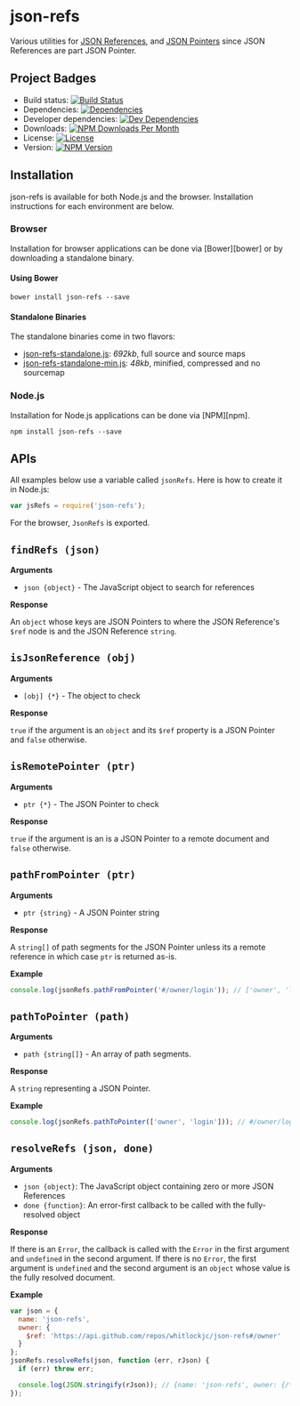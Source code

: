 # json-refs

Various utilities for [JSON References][json-reference-draft-spec], and [JSON Pointers][json-pointer-spec] since JSON
References are part JSON Pointer.

## Project Badges

* Build status: [![Build Status](https://travis-ci.org/whitlockjc/json-refs.svg)](https://travis-ci.org/whitlockjc/json-refs)
* Dependencies: [![Dependencies](https://david-dm.org/whitlockjc/json-refs.svg)](https://david-dm.org/whitlockjc/json-refs)
* Developer dependencies: [![Dev Dependencies](https://david-dm.org/whitlockjc/json-refs/dev-status.svg)](https://david-dm.org/whitlockjc/json-refs#info=devDependencies&view=table)
* Downloads: [![NPM Downloads Per Month](http://img.shields.io/npm/dm/json-refs.svg)](https://www.npmjs.org/package/json-refs)
* License: [![License](http://img.shields.io/npm/l/json-refs.svg)](https://github.com/whitlockjc/json-refs/blob/master/LICENSE)
* Version: [![NPM Version](http://img.shields.io/npm/v/json-refs.svg)](https://www.npmjs.org/package/json-refs)

## Installation

json-refs is available for both Node.js and the browser.  Installation instructions for each environment are below.

### Browser

Installation for browser applications can be done via [Bower][bower] or by downloading a standalone binary.

#### Using Bower

```
bower install json-refs --save
```

#### Standalone Binaries

The standalone binaries come in two flavors:

* [json-refs-standalone.js](https://raw.github.com/whitlockjc/json-refs/master/browser/json-refs-standalone.js): _692kb_, full source and source maps
* [json-refs-standalone-min.js](https://raw.github.com/whitlockjc/json-refs/master/browser/json-refs-standalone-min.js): _48kb_, minified, compressed
and no sourcemap

### Node.js

Installation for Node.js applications can be done via [NPM][npm].

```
npm install json-refs --save
```

## APIs

All examples below use a variable called `jsonRefs`.  Here is how to create it in Node.js:

```js
var jsRefs = require('json-refs');
```

For the browser, `JsonRefs` is exported.

## `findRefs (json)`

**Arguments**

* `json {object}` - The JavaScript object to search for references

**Response**

An `object` whose keys are JSON Pointers to where the JSON Reference's `$ref` node is and the JSON Reference `string`.

## `isJsonReference (obj)`

**Arguments**

* `[obj] {*}` - The object to check

**Response**

`true` if the argument is an `object` and its `$ref` property is a JSON Pointer and `false` otherwise.

## `isRemotePointer (ptr)`

**Arguments**

* `ptr {*}` - The JSON Pointer to check

**Response**

`true` if the argument is an is a JSON Pointer to a remote document and `false` otherwise.

## `pathFromPointer (ptr)`

**Arguments**

* `ptr {string}` - A JSON Pointer string

**Response**

A `string[]` of path segments for the JSON Pointer unless its a remote reference in which case `ptr` is returned as-is.

**Example**

```js
console.log(jsonRefs.pathFromPointer('#/owner/login')); // ['owner', 'login']
```

## `pathToPointer (path)`

**Arguments**

* `path {string[]}` - An array of path segments.

**Response**

A `string` representing a JSON Pointer.

**Example**

```js
console.log(jsonRefs.pathToPointer(['owner', 'login'])); // #/owner/login
```

## `resolveRefs (json, done)`

**Arguments**

* `json {object}`: The JavaScript object containing zero or more JSON References
* `done {function}`: An error-first callback to be called with the fully-resolved object

**Response**

If there is an `Error`, the callback is called with the `Error` in the first argument and `undefined` in the second
argument.  If there is no `Error`, the first argument is `undefined` and the second argument is an `object` whose value
is the fully resolved document.

**Example**

```js
var json = {
  name: 'json-refs',
  owner: {
    $ref: 'https://api.github.com/repos/whitlockjc/json-refs#/owner'
  }
};
jsonRefs.resolveRefs(json, function (err, rJson) {
  if (err) throw err;

  console.log(JSON.stringify(rJson)); // {name: 'json-refs', owner: {/* GitHub Repository Owner Information */}}
});
```

[json-reference-draft-spec]: http://tools.ietf.org/html/draft-pbryan-zyp-json-ref-03
[json-pointer-spec]: http://tools.ietf.org/html/rfc6901
